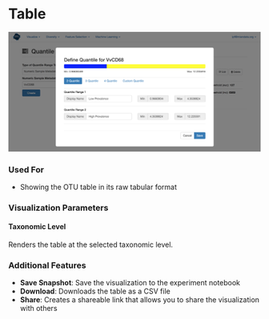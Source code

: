 # Table

![](.gitbook/assets/image%20%285%29.png)

### Used For

* Showing the OTU table in its raw tabular format

### Visualization Parameters

#### Taxonomic Level

Renders the table at the selected taxonomic level.

### Additional Features

* **Save Snapshot**: Save the visualization to the experiment notebook
* **Download**: Downloads the table as a CSV file
* **Share**: Creates a shareable link that allows you to share the visualization with others

